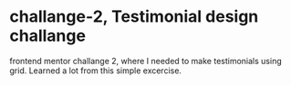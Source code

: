 # challange-2, Testimonial design challange
frontend mentor challange 2, where I needed to make testimonials using grid. Learned a lot from this simple excercise.
